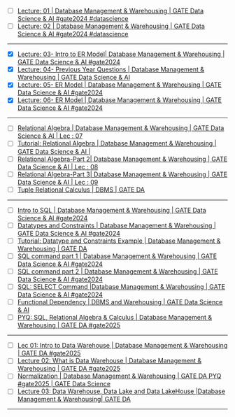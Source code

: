 * [ ] [Lecture: 01 | Database Management &amp; Warehousing  | GATE Data Science &amp; AI #gate2024 #datascience](https://youtube.com/watch?v=oWclBmtO7V4)
* [ ] [Lecture: 02 | Database Management &amp; Warehousing | GATE Data Science &amp; AI #gate2024 #datascience](https://youtube.com/watch?v=gTvT3y0TEt0)

---



* [X] [Lecture: 03- Intro to ER Model| Database Management &amp; Warehousing | GATE Data Science &amp; AI #gate2024](https://youtube.com/watch?v=1NjMQjVG7cE)
* [X] [Lecture: 04- Previous Year Questions | Database Management &amp; Warehousing | GATE Data Science &amp; AI](https://youtube.com/watch?v=HyuMmZydE-I)
* [X] [Lecture: 05- ER Model | Database Management &amp; Warehousing | GATE Data Science &amp; AI #gate2024](https://youtube.com/watch?v=00fL11lPNVw)
* [X] [Lecture: 06- ER Model | Database Management &amp; Warehousing | GATE Data Science &amp; AI #gate2024](https://youtube.com/watch?v=8we5O1BPqnQ)

---



* [ ] [Relational Algebra | Database Management &amp; Warehousing | GATE Data Science &amp; AI | Lec : 07](https://youtube.com/watch?v=8jlw-8RmEX4)
* [ ] [Tutorial: Relational Algebra | Database Management &amp; Warehousing | GATE Data Science &amp; AI |](https://youtube.com/watch?v=iNewGxan0P8)
* [ ] [Relational Algebra-Part 2| Database Management &amp; Warehousing | GATE Data Science &amp; AI | Lec : 08](https://youtube.com/watch?v=5jpws_4QpdA)
* [ ] [Relational Algebra-Part 3| Database Management &amp; Warehousing | GATE Data Science &amp; AI | Lec : 09](https://youtube.com/watch?v=nWN22TL3kVA)
* [ ] [Tuple Relational Calculus | DBMS | GATE DA](https://youtube.com/watch?v=-CBKgX3pIso)

---



* [ ] [Intro to SQL | Database Management &amp; Warehousing | GATE Data Science &amp; AI #gate2024](https://youtube.com/watch?v=NbdS2pPXkLE)
* [ ] [Datatypes and Constraints |  Database Management &amp; Warehousing | GATE Data Science &amp; AI #gate2024](https://youtube.com/watch?v=gQAhZaTVaRY)
* [ ] [Tutorial: Datatype and Constraints Example | Database Management &amp; Warehousing | GATE DA](https://youtube.com/watch?v=L3mEOv4867Q)
* [ ] [SQL command part 1 | Database Management &amp; Warehousing | GATE Data Science &amp; AI #gate2024](https://youtube.com/watch?v=pxbMbFW5zlE)
* [ ] [SQL command part 2 | Database Management &amp; Warehousing | GATE Data Science &amp; AI #gate2024](https://youtube.com/watch?v=2wS5z8kiNAY)
* [ ] [SQL: SELECT Command |Database Management &amp; Warehousing | GATE Data Science &amp; AI #gate2024](https://youtube.com/watch?v=OK8mu-Xaav4)
* [ ] [Functional Dependency | DBMS and Warehousing |  GATE Data Science &amp; AI](https://youtube.com/watch?v=IQdSJjIY4j8)
* [ ] [PYQ:  SQL, Relational Algebra &amp; Calculus | Database Management &amp; Warehousing  | GATE DA  #gate2025](https://youtube.com/watch?v=tPb2KhnTfkM)

---



* [ ] [Lec 01: Intro to Data Warehouse | Database Management &amp; Warehousing  | GATE DA  #gate2025](https://youtube.com/watch?v=4zcA3-3I6Ok)
* [ ] [Lecture 02:  What is Data Warehouse | Database Management &amp; Warehousing  | GATE DA  #gate2025](https://youtube.com/watch?v=GHAtE0LGgpQ)
* [ ] [Normalization | Database Management &amp; Warehousing  | GATE DA PYQ #gate2025 | GATE Data Science](https://youtube.com/watch?v=g_1zFajnFU0)
* [ ] [Lecture 03: Data Warehouse, Data Lake and Data LakeHouse |Database Management &amp; Warehousing| GATE DA](https://youtube.com/watch?v=fKcrlarx5Xc)

---
